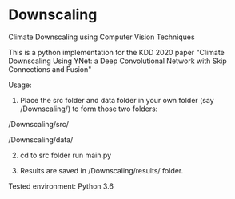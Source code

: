 # Downscaling
Climate Downscaling using Computer Vision Techniques


This is a python implementation for the KDD 2020 paper "Climate Downscaling Using YNet: a Deep Convolutional Network with Skip Connections and Fusion"

Usage:
1. Place the src folder and data folder in your own folder (say /Downscaling/) to form those two folders:

  /Downscaling/src/

  /Downscaling/data/

2. cd to src folder run main.py

3. Results are saved in /Downscaling/results/ folder.


Tested environment:
Python 3.6
